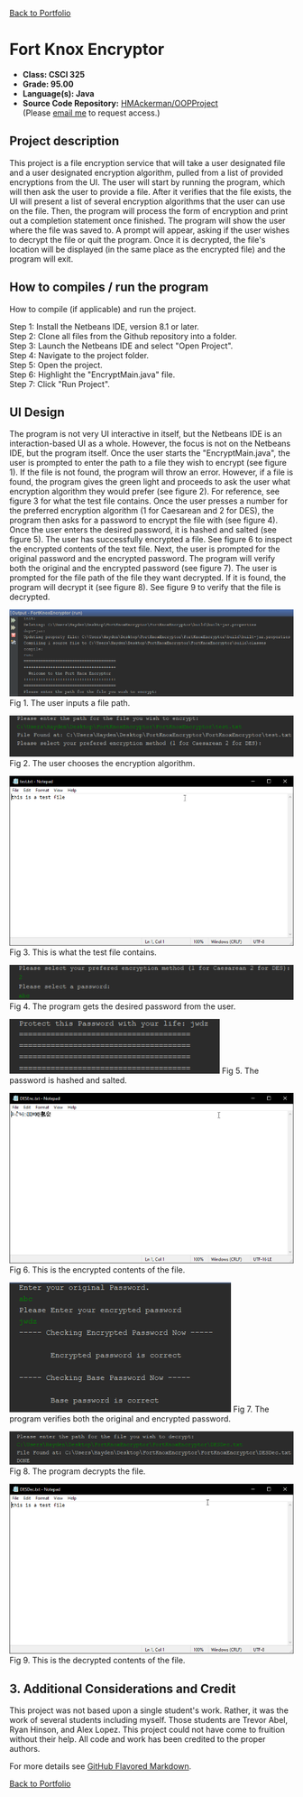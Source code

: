 [Back to Portfolio](./)

Fort Knox Encryptor
===============

-   **Class: CSCI 325** 
-   **Grade: 95.00**
-   **Language(s): Java**
-   **Source Code Repository:** [HMAckerman/OOPProject](https://github.com/HMAckerman/OOPProject)  
    (Please [email me](mailto:HMAckerman@csustudent.net?subject=GitHub%20Access) to request access.)

## Project description

This project is a file encryption service that will take a user designated file and a user designated encryption algorithm, pulled from a list of provided encryptions from the UI. The user will start by running the program, which will then ask the user to provide a file. After it verifies that the file exists, the UI will present a list of several encryption algorithms that the user can use on the file. Then, the program will process the form of encryption and print out a completion statement once finished. The program will show the user where the file was saved to. A prompt will appear, asking if the user wishes to decrypt the file or quit the program. Once it is decrypted, the file's location will be displayed (in the same place as the encrypted file) and the program will exit.

## How to compiles / run the program

How to compile (if applicable) and run the project.

Step 1: Install the Netbeans IDE, version 8.1 or later.<br>
Step 2: Clone all files from the Github repository into a folder.<br>
Step 3: Launch the Netbeans IDE and select "Open Project".<br>
Step 4: Navigate to the project folder.<br>
Step 5: Open the project.<br>
Step 6: Highlight the "EncryptMain.java" file.<br>
Step 7: Click "Run Project".<br>

## UI Design

The program is not very UI interactive in itself, but the Netbeans IDE is an interaction-based UI as a whole. However, the focus is not on the Netbeans IDE, but the program itself. Once the user starts the "EncryptMain.java", the user is prompted to enter the path to a file they wish to encrypt (see figure 1). If the file is not found, the program will throw an error. However, if a file is found, the program gives the green light and proceeds to ask the user what encryption algorithm they would prefer (see figure 2). For reference, see figure 3 for what the test file contains. Once the user presses a number for the preferred encryption algorithm (1 for Caesarean and 2 for DES), the program then asks for a password to encrypt the file with (see figure 4). Once the user enters the desired password, it is hashed and salted (see figure 5). The user has successfully encrypted a file. See figure 6 to inspect the encrypted contents of the text file. Next, the user is prompted for the original password and the encrypted password. The program will verify both the original and the encrypted password (see figure 7). The user is prompted for the file path of the file they want decrypted. If it is found, the program will decrypt it (see figure 8). See figure 9 to verify that the file is decrypted.

![File Path](images/FKEFig1.png)
Fig 1. The user inputs a file path.

![Choose Encryption Algorithm](images/FKEFig2.png)
Fig 2. The user chooses the encryption algorithm.

![Test File](images/FKEFig3.png)
Fig 3. This is what the test file contains.

![Get Password](images/FKEFig4.png)
Fig 4. The program gets the desired password from the user.

![Salting of the Password](images/FKEFig5.png)
Fig 5. The password is hashed and salted.

![Test File](images/FKEFig6.png)
Fig 6. This is the encrypted contents of the file.

![Verification](images/FKEFig7.png)
Fig 7. The program verifies both the original and encrypted password.

![Decryption](images/FKEFig8.png)
Fig 8. The program decrypts the file.

![Decrypted Contents](images/FKEFig9.png)
Fig 9. This is the decrypted contents of the file.

## 3. Additional Considerations and Credit

This project was not based upon a single student's work. Rather, it was the work of several students including myself. Those students are Trevor Abel, Ryan Hinson, and Alex Lopez. This project could not have come to fruition without their help. All code and work has been credited to the proper authors. 

For more details see [GitHub Flavored Markdown](https://guides.github.com/features/mastering-markdown/).

[Back to Portfolio](./)
